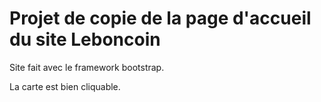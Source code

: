 # Projet de copie de la page d'accueil du site Leboncoin

Site fait avec le framework bootstrap.

La carte est bien cliquable.
